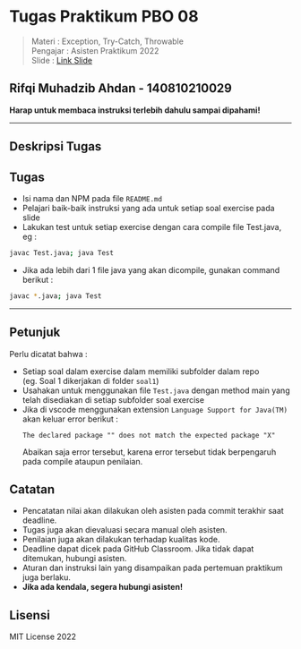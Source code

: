 # Tugas Praktikum PBO 08

> Materi : Exception, Try-Catch, Throwable  
> Pengajar : Asisten Praktikum 2022  
> Slide : [Link Slide](https://praktikum-tiunpad-2022.github.io/materi-PBO-01)

## Rifqi Muhadzib Ahdan - 140810210029

**Harap untuk membaca instruksi terlebih dahulu sampai dipahami!**

---

## Deskripsi Tugas

<DESKRIPSI>

## Tugas

- Isi nama dan NPM pada file `README.md`
- Pelajari baik-baik instruksi yang ada untuk setiap soal exercise pada slide
- Lakukan test untuk setiap exercise dengan cara compile file Test.java, eg :

```bash
javac Test.java; java Test
```

- Jika ada lebih dari 1 file java yang akan dicompile, gunakan command berikut :

```bash
javac *.java; java Test
```

---

## Petunjuk

Perlu dicatat bahwa :

- Setiap soal dalam exercise dalam memiliki subfolder dalam repo <br> (eg. Soal 1 dikerjakan di folder `soal1`)
- Usahakan untuk menggunakan file `Test.java` dengan method main yang telah disediakan di setiap subfolder soal exercise
- Jika di vscode menggunakan extension `Language Support for Java(TM)` akan keluar error berikut :
  ```
  The declared package "" does not match the expected package "X"
  ```
  Abaikan saja error tersebut, karena error tersebut tidak berpengaruh pada compile ataupun penilaian.

## Catatan

- Pencatatan nilai akan dilakukan oleh asisten pada commit terakhir saat deadline.
- Tugas juga akan dievaluasi secara manual oleh asisten.
- Penilaian juga akan dilakukan terhadap kualitas kode.
- Deadline dapat dicek pada GitHub Classroom. Jika tidak dapat ditemukan, hubungi asisten.
- Aturan dan instruksi lain yang disampaikan pada pertemuan praktikum juga berlaku.
- **Jika ada kendala, segera hubungi asisten!**

## Lisensi

MIT License 2022

